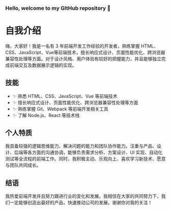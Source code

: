 ### Hello, welcome to my GItHub repository 👋

<!--
**adlerdler/adlerdler** is a ✨ _special_ ✨ repository because its `README.md` (this file) appears on your GitHub profile.

Here are some ideas to get you started:

- 🔭 I’m currently working on ...
- 🌱 I’m currently learning ...
- 👯 I’m looking to collaborate on ...
- 🤔 I’m looking for help with ...
- 💬 Ask me about ...
- 📫 How to reach me: ...
- 😄 Pronouns: ...
- ⚡ Fun fact: ...
-->

# 自我介绍

嗨，大家好！我是一名有 3 年前端开发工作经验的开发者，熟练掌握 HTML、CSS、JavaScript、Vue等前端技术，擅长响应式设计、页面性能优化、跨浏览器兼容性处理等方面。对于设计风格、用户体验有较好的把握能力，并且能够独立完成前端交互及数据展示逻辑的实现。

## 技能

- ✨ 熟悉 HTML、CSS、JavaScript、Vue 等前端技术
- ✨ 擅长响应式设计、页面性能优化、跨浏览器兼容性处理等方面
- ✨ 熟练掌握 Git、Webpack 等前端开发相关工具
- ✨ 了解 Node.js、React 等技术栈

## 个人特质

我具备较强的逻辑思维能力、解决问题的能力和团队协作能力。注重与产品、设计、后端等各方面的沟通协调，能够负责需求分析、方案设计、UI 实现、自动化测试等全流程的前端工作。同时，我积极主动、乐观向上、喜欢学习新技术、愿意与团队共同成长。

## 结语

我热爱前端开发并且努力跟进行业的变化和发展。我相信在大家的共同努力下，我们一定能够创造出最好的产品，快速推动公司的发展。谢谢你对我的关注！
